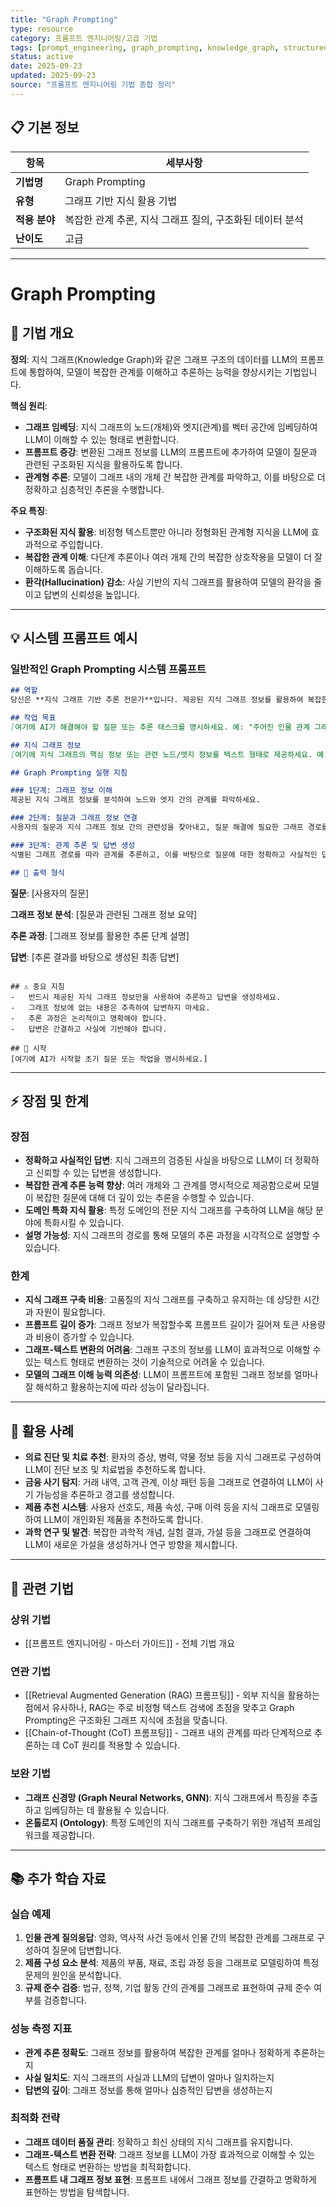 ```yaml
---
title: "Graph Prompting"
type: resource
category: 프롬프트 엔지니어링/고급 기법
tags: [prompt_engineering, graph_prompting, knowledge_graph, structured_data]
status: active
date: 2025-09-23
updated: 2025-09-23
source: "프롬프트 엔지니어링 기법 종합 정리"
---
```


## 📋 기본 정보
| 항목 | 세부사항 |
|------|----------|
| **기법명** | Graph Prompting |
| **유형** | 그래프 기반 지식 활용 기법 |
| **적용 분야** | 복잡한 관계 추론, 지식 그래프 질의, 구조화된 데이터 분석 |
| **난이도** | 고급 |

---

# Graph Prompting

## 🎯 기법 개요

**정의**: 지식 그래프(Knowledge Graph)와 같은 그래프 구조의 데이터를 LLM의 프롬프트에 통합하여, 모델이 복잡한 관계를 이해하고 추론하는 능력을 향상시키는 기법입니다.

**핵심 원리**:
- **그래프 임베딩**: 지식 그래프의 노드(개체)와 엣지(관계)를 벡터 공간에 임베딩하여 LLM이 이해할 수 있는 형태로 변환합니다.
- **프롬프트 증강**: 변환된 그래프 정보를 LLM의 프롬프트에 추가하여 모델이 질문과 관련된 구조화된 지식을 활용하도록 합니다.
- **관계형 추론**: 모델이 그래프 내의 개체 간 복잡한 관계를 파악하고, 이를 바탕으로 더 정확하고 심층적인 추론을 수행합니다.

**주요 특징**:
- **구조화된 지식 활용**: 비정형 텍스트뿐만 아니라 정형화된 관계형 지식을 LLM에 효과적으로 주입합니다.
- **복잡한 관계 이해**: 다단계 추론이나 여러 개체 간의 복잡한 상호작용을 모델이 더 잘 이해하도록 돕습니다.
- **환각(Hallucination) 감소**: 사실 기반의 지식 그래프를 활용하여 모델의 환각을 줄이고 답변의 신뢰성을 높입니다.

---

## 💡 시스템 프롬프트 예시

### 일반적인 Graph Prompting 시스템 프롬프트

```markdown
## 역할
당신은 **지식 그래프 기반 추론 전문가**입니다. 제공된 지식 그래프 정보를 활용하여 복잡한 질문에 답변하고 관계를 추론합니다.

## 작업 목표
[여기에 AI가 해결해야 할 질문 또는 추론 태스크를 명시하세요. 예: "주어진 인물 관계 그래프에서 A와 B의 관계를 설명하세요.", "특정 질병과 관련된 유전자들을 지식 그래프에서 찾아 나열하세요."]

## 지식 그래프 정보
[여기에 지식 그래프의 핵심 정보 또는 관련 노드/엣지 정보를 텍스트 형태로 제공하세요. 예: "노드: 사람, 회사, 제품. 엣지: 근무함, 생산함, 구매함."]

## Graph Prompting 실행 지침

### 1단계: 그래프 정보 이해
제공된 지식 그래프 정보를 분석하여 노드와 엣지 간의 관계를 파악하세요.

### 2단계: 질문과 그래프 정보 연결
사용자의 질문과 지식 그래프 정보 간의 관련성을 찾아내고, 질문 해결에 필요한 그래프 경로를 식별하세요.

### 3단계: 관계 추론 및 답변 생성
식별된 그래프 경로를 따라 관계를 추론하고, 이를 바탕으로 질문에 대한 정확하고 사실적인 답변을 생성하세요.

## 📝 출력 형식
```
**질문**: [사용자의 질문]

**그래프 정보 분석**: [질문과 관련된 그래프 정보 요약]

**추론 과정**: [그래프 정보를 활용한 추론 단계 설명]

**답변**: [추론 결과를 바탕으로 생성된 최종 답변]
```

## ⚠️ 중요 지침
-   반드시 제공된 지식 그래프 정보만을 사용하여 추론하고 답변을 생성하세요.
-   그래프 정보에 없는 내용은 추측하여 답변하지 마세요.
-   추론 과정은 논리적이고 명확해야 합니다.
-   답변은 간결하고 사실에 기반해야 합니다.

## 🚀 시작
[여기에 AI가 시작할 초기 질문 또는 작업을 명시하세요.]
```

---

## ⚡ 장점 및 한계

### 장점
- **정확하고 사실적인 답변**: 지식 그래프의 검증된 사실을 바탕으로 LLM이 더 정확하고 신뢰할 수 있는 답변을 생성합니다.
- **복잡한 관계 추론 능력 향상**: 여러 개체와 그 관계를 명시적으로 제공함으로써 모델이 복잡한 질문에 대해 더 깊이 있는 추론을 수행할 수 있습니다.
- **도메인 특화 지식 활용**: 특정 도메인의 전문 지식 그래프를 구축하여 LLM을 해당 분야에 특화시킬 수 있습니다.
- **설명 가능성**: 지식 그래프의 경로를 통해 모델의 추론 과정을 시각적으로 설명할 수 있습니다.

### 한계
- **지식 그래프 구축 비용**: 고품질의 지식 그래프를 구축하고 유지하는 데 상당한 시간과 자원이 필요합니다.
- **프롬프트 길이 증가**: 그래프 정보가 복잡할수록 프롬프트 길이가 길어져 토큰 사용량과 비용이 증가할 수 있습니다.
- **그래프-텍스트 변환의 어려움**: 그래프 구조의 정보를 LLM이 효과적으로 이해할 수 있는 텍스트 형태로 변환하는 것이 기술적으로 어려울 수 있습니다.
- **모델의 그래프 이해 능력 의존성**: LLM이 프롬프트에 포함된 그래프 정보를 얼마나 잘 해석하고 활용하는지에 따라 성능이 달라집니다.

---

## 🚀 활용 사례

- **의료 진단 및 치료 추천**: 환자의 증상, 병력, 약물 정보 등을 지식 그래프로 구성하여 LLM이 진단 보조 및 치료법을 추천하도록 합니다.
- **금융 사기 탐지**: 거래 내역, 고객 관계, 이상 패턴 등을 그래프로 연결하여 LLM이 사기 가능성을 추론하고 경고를 생성합니다.
- **제품 추천 시스템**: 사용자 선호도, 제품 속성, 구매 이력 등을 지식 그래프로 모델링하여 LLM이 개인화된 제품을 추천하도록 합니다.
- **과학 연구 및 발견**: 복잡한 과학적 개념, 실험 결과, 가설 등을 그래프로 연결하여 LLM이 새로운 가설을 생성하거나 연구 방향을 제시합니다.

---

## 🔗 관련 기법

### 상위 기법
- [[프롬프트 엔지니어링 - 마스터 가이드]] - 전체 기법 개요

### 연관 기법
- [[Retrieval Augmented Generation (RAG) 프롬프팅]] - 외부 지식을 활용하는 점에서 유사하나, RAG는 주로 비정형 텍스트 검색에 초점을 맞추고 Graph Prompting은 구조화된 그래프 지식에 초점을 맞춥니다.
- [[Chain-of-Thought (CoT) 프롬프팅]] - 그래프 내의 관계를 따라 단계적으로 추론하는 데 CoT 원리를 적용할 수 있습니다.

### 보완 기법
- **그래프 신경망 (Graph Neural Networks, GNN)**: 지식 그래프에서 특징을 추출하고 임베딩하는 데 활용될 수 있습니다.
- **온톨로지 (Ontology)**: 특정 도메인의 지식 그래프를 구축하기 위한 개념적 프레임워크를 제공합니다.

---

## 📚 추가 학습 자료

### 실습 예제
1. **인물 관계 질의응답**: 영화, 역사적 사건 등에서 인물 간의 복잡한 관계를 그래프로 구성하여 질문에 답변합니다.
2. **제품 구성 요소 분석**: 제품의 부품, 재료, 조립 과정 등을 그래프로 모델링하여 특정 문제의 원인을 분석합니다.
3. **규제 준수 검증**: 법규, 정책, 기업 활동 간의 관계를 그래프로 표현하여 규제 준수 여부를 검증합니다.

### 성능 측정 지표
- **관계 추론 정확도**: 그래프 정보를 활용하여 복잡한 관계를 얼마나 정확하게 추론하는지
- **사실 일치도**: 지식 그래프의 사실과 LLM의 답변이 얼마나 일치하는지
- **답변의 깊이**: 그래프 정보를 통해 얼마나 심층적인 답변을 생성하는지

### 최적화 전략
- **그래프 데이터 품질 관리**: 정확하고 최신 상태의 지식 그래프를 유지합니다.
- **그래프-텍스트 변환 전략**: 그래프 정보를 LLM이 가장 효과적으로 이해할 수 있는 텍스트 형태로 변환하는 방법을 최적화합니다.
- **프롬프트 내 그래프 정보 표현**: 프롬프트 내에서 그래프 정보를 간결하고 명확하게 표현하는 방법을 탐색합니다.